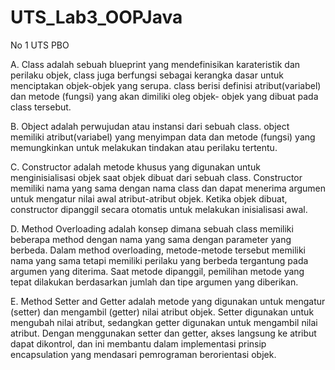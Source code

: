 # UTS_Lab3_OOPJava

No 1 UTS PBO

A. Class adalah sebuah blueprint yang mendefinisikan karateristik dan perilaku objek, class juga berfungsi sebagai kerangka dasar untuk menciptakan objek-objek yang serupa. class berisi definisi atribut(variabel) dan metode (fungsi) yang akan dimiliki oleg objek- objek yang dibuat pada class tersebut.

B. Object adalah perwujudan atau instansi dari sebuah class. object memiliki atribut(variabel) yang menyimpan data dan metode (fungsi) yang memungkinkan untuk melakukan tindakan atau perilaku tertentu.

C. Constructor adalah metode khusus yang digunakan untuk menginisialisasi objek saat objek dibuat dari sebuah class. Constructor memiliki nama yang sama dengan nama class dan dapat menerima argumen untuk mengatur nilai awal atribut-atribut objek. Ketika objek dibuat, constructor dipanggil secara otomatis untuk melakukan inisialisasi awal.

D. Method Overloading adalah konsep dimana sebuah class memiliki beberapa method dengan nama yang sama dengan parameter yang berbeda. Dalam method overloading, metode-metode tersebut memiliki nama yang sama tetapi memiliki perilaku yang berbeda tergantung pada argumen yang diterima. Saat metode dipanggil, pemilihan metode yang tepat dilakukan berdasarkan jumlah dan tipe argumen yang diberikan.

E. Method Setter and Getter adalah metode yang digunakan untuk mengatur (setter) dan mengambil (getter) nilai atribut objek. Setter digunakan untuk mengubah nilai atribut, sedangkan getter digunakan untuk mengambil nilai atribut. Dengan menggunakan setter dan getter, akses langsung ke atribut dapat dikontrol, dan ini membantu dalam implementasi prinsip encapsulation yang mendasari pemrograman berorientasi objek.
